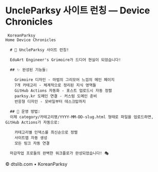 # UncleParksy 사이트 런칭 — Device Chronicles

     KoreanParksy
    Home Device Chronicles

      # 🎉 UncleParksy 사이트 런칭!
      
      EduArt Engineer's Grimoire가 드디어 현실이 되었습니다!

      ## ✨ 완성된 기능들:
      
        Grimoire 디자인 - 마법의 그리모어 느낌의 메인 페이지
        7개 카테고리 - 체계적으로 정리된 지식 영역들
        GitHub Actions 자동화 - 포스트 업로드시 자동 정렬
        parksy.kr 도메인 연결 - 커스텀 도메인 준비
        반응형 디자인 - 모바일부터 데스크탑까지

      ## 🎯 운영 방법:
      이제 category/카테고리명/YYYY-MM-DD-slug.html 형태로 파일을 업로드하면, GitHub Actions가 자동으로:

        카테고리별 인덱스를 최신순으로 정렬
        사이트맵 자동 생성
        모든 링크 자동 연결

      마감작업 프로들의 완벽한 워크플로가 완성되었습니다! 🎭

  © dtslib.com • KoreanParksy